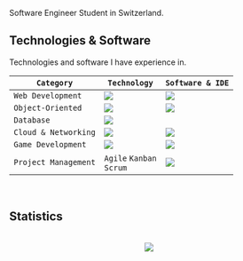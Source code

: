 Software Engineer Student in Switzerland. 

<h2>Technologies & Software</h2>
Technologies and software I have experience in. 
<br>

<div align="center">
  
| `Category` | `Technology` | `Software & IDE` |
| -- | -- | -- |
|`Web Development`|<img src="https://skillicons.dev/icons?i=html,css,js,nodejs&perline=2"/>|<img src="https://skillicons.dev/icons?i=vscode,figma,replit&perline=2"/>|
|`Object-Oriented`|<img src="https://skillicons.dev/icons?i=cs,java"/>|<img src="https://skillicons.dev/icons?i=visualstudio,eclipse"/>|
|`Database`|<img src="https://skillicons.dev/icons?i=mysql,mongodb"/>||
|`Cloud & Networking`|<img src="https://skillicons.dev/icons?i=aws,ubuntu"/>|<img src="https://skillicons.dev/icons?i=linux,bash"/>|
|`Game Development`|<img src="https://skillicons.dev/icons?i=lua"/>|<img src="https://skillicons.dev/icons?i=robloxstudio"/>|
|`Project Management`|`Agile` `Kanban` <br> `Scrum`|<img src="https://skillicons.dev/icons?i=azure,notion"/>|

</div>

<br>

<h2>Statistics</h2>
<br>
<div align="center">
<img src="http://github-profile-summary-cards.vercel.app/api/cards/profile-details?username=deltagamingch&theme=tokyonight"/>
</div>
